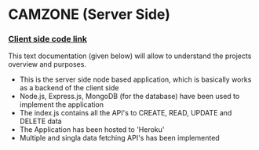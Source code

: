 # CAMZONE (Server Side)

### [Client side code link](https://github.com/programming-hero-web-course-4/niche-website-client-side-KaziTanvir786)

This text documentation (given below) will allow to understand the projects overview and purposes.
* This is the server side node based application, which is basically works as a backend of the client side
* Node.js, Express.js, MongoDB (for the database) have been used to implement the application
* The index.js contains all the API's to CREATE, READ, UPDATE and DELETE data
* The Application has been hosted to 'Heroku'
* Multiple and singla data fetching API's has been implemented